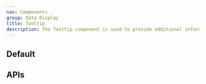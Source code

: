 ```yaml
---
nav: Components
group: Data Display
title: Tooltip
description: The Tooltip component is used to provide additional information to the user when they hover over a specific element.
---
```


## Default

<code src="./demos/index.tsx" nopadding></code>

## APIs

<API></API>
